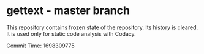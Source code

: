 # gettext - master branch

This repository contains frozen state of the repository.
Its history is cleared. It is used only for static code
analysis with Codacy.

Commit Time: 1698309775